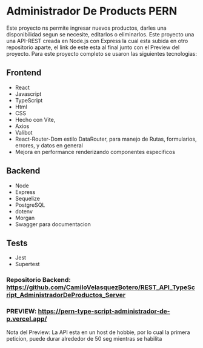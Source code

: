 # Administrador De Products PERN

Este proyecto ns permite ingresar nuevos productos, darles una disponibilidad segun se necesite, editarlos o eliminarlos. Este proyecto una una API-REST creada en Node.js con Express la cual esta subida en otro repositorio aparte, el link de este esta al final junto con el Preview del proyecto. 
Para este proyecto completo se usaron las siguientes tecnologias:

  ## Frontend
  - React
  - Javascript
  - TypeScript
  - Html
  - CSS
  - Hecho con Vite,
  - Axios
  - Valibot
  - React-Router-Dom estilo DataRouter, para manejo de Rutas, formularios, errores, y datos en general
  - Mejora en performance renderizando componentes especificos
  ## Backend
  - Node
  - Express
  - Sequelize
  - PostgreSQL
  - dotenv
  - Morgan
  - Swagger para documentacion

  ## Tests
  - Jest
  - Supertest

### Repositorio Backend: https://github.com/CamiloVelasquezBotero/REST_API_TypeScript_AdministradorDeProductos_Server

### PREVIEW: https://pern-type-script-administrador-de-p.vercel.app/
Nota del Preview: La API esta  en un host de hobbie, por lo cual la primera peticion, puede durar alrededor de 50 seg mientras se habilita